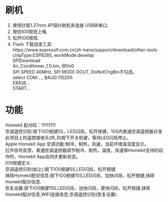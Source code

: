 # 刷机
<ol>
<li>使用针距1.27mm 4P探针刷机夹连接 USB转串口.
<li>按住IO0按钮上电.
<li>松开IO0按钮.
<li>Flash 下载烧录工具: 
<br>https://www.espressif.com.cn/zh-hans/support/download/other-tools
<br>chipType:ESP8285, workMode:develop
<br>SPIDownload
<br>Air_Conditioner_1.0.bin, @0x0
<br>SPI SPEED 40MHz, SPI MODE DOUT, DoNotChgBin不勾选。
<br>select COM:..., BAUD:115200.
<br>ERASE...
<br>START...
</ol>

# 功能
Homekit 配对码：11111111
<br>空调遥控识别:按下IO0按键5S，LED闪烁，松开按键，10S内普通空调遥控器对准此项目上的遥控接收头(IR_R)按下开关机键，等待LED闪烁停止。
<br>Apple Homekit App 空调功能:制冷，制热，风速，当前环境温湿度显示。
<br>红外信号反馈，普通空调遥控器调节制冷，制热，温度，风速等Homekit支持的动作时，Homekit App会同步更新状态。
<br>IO0按键定义:
<br>空调遥控识别(如上):按下IO0按键5S,LED闪烁，松开按键.
<br>抹除Homekit配对信息:按下IO0按键10S,LED闪烁，加快闪烁，松开按键,抹除Homekit配对信息.
<br>恢复设置:按下IO0按键15S,LED闪烁，加快闪烁，更快闪烁，松开按键,抹除Homekit配对信息,WIFI连接信息,空调遥控识别(恢复设置).
